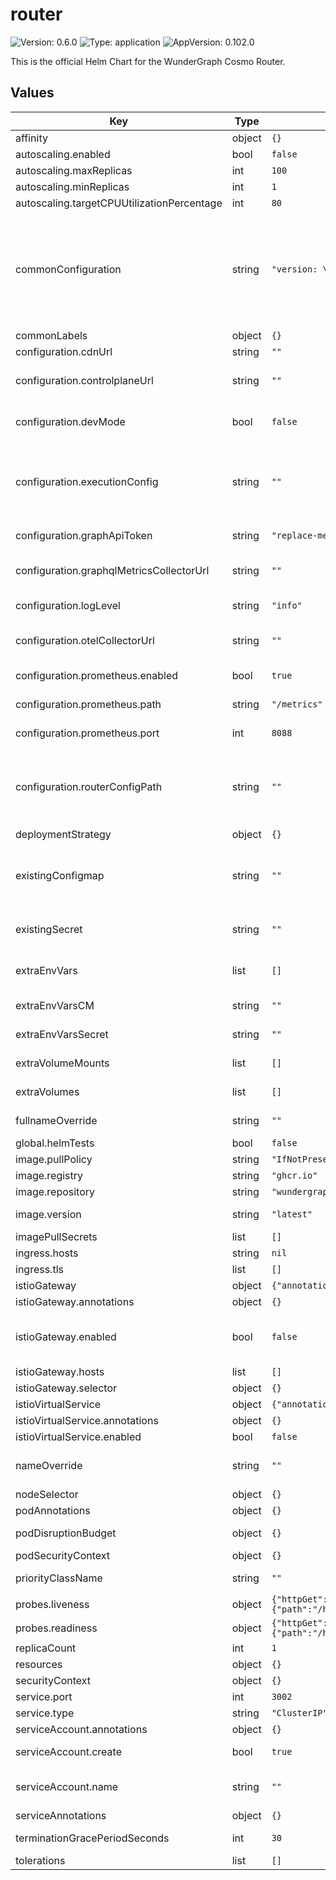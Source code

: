 # router

![Version: 0.6.0](https://img.shields.io/badge/Version-0.6.0-informational?style=flat-square) ![Type: application](https://img.shields.io/badge/Type-application-informational?style=flat-square) ![AppVersion: 0.102.0](https://img.shields.io/badge/AppVersion-0.102.0-informational?style=flat-square)

This is the official Helm Chart for the WunderGraph Cosmo Router.

## Values

| Key | Type | Default | Description |
|-----|------|---------|-------------|
| affinity | object | `{}` |  |
| autoscaling.enabled | bool | `false` |  |
| autoscaling.maxReplicas | int | `100` |  |
| autoscaling.minReplicas | int | `1` |  |
| autoscaling.targetCPUUtilizationPercentage | int | `80` |  |
| commonConfiguration | string | `"version: \"1\"\nlog_level: \"info\""` | You can use this to provide the router configuration via yaml. Values here have precedence over the configurations section. For a full list of available configuration options, see https://cosmo-docs.wundergraph.com/router/configuration This value is processed with the helm `tpl` function allowing referencing of variables and inclusion of templates |
| commonLabels | object | `{}` | Add labels to all deployed resources |
| configuration.cdnUrl | string | `""` |  |
| configuration.controlplaneUrl | string | `""` | The URL of the Cosmo Controlplane. Should be internal to the cluster. Default to cloud if not set. |
| configuration.devMode | bool | `false` | Set to true to enable the development mode. This allows for Advanced Request Tracing (ART) in the GraphQL Playground |
| configuration.executionConfig | string | `""` | The execution config file to statically configure the router. If set, polling of the config is disabled. If your config exceeds 1MB (Kubernetes limit), you have to mount it as a file and set the path in routerConfigPath instead |
| configuration.graphApiToken | string | `"replace-me"` | The router token is used to authenticate the router against the controlplane (required) |
| configuration.graphqlMetricsCollectorUrl | string | `""` | The URL of the Cosmo GraphQL Metrics Collector. Should be internal to the cluster. Default to cloud if not set. |
| configuration.logLevel | string | `"info"` | The log level of the router. Default to info if not set. |
| configuration.otelCollectorUrl | string | `""` | The URL of the Cosmo GraphQL OTEL Collector. Should be internal to the cluster. Default to cloud if not set. |
| configuration.prometheus.enabled | bool | `true` | Enables prometheus metrics support. Default is true. |
| configuration.prometheus.path | string | `"/metrics"` | The HTTP path where metrics are exposed. Default is "/metrics". |
| configuration.prometheus.port | int | `8088` | The port where metrics are exposed. Default is port 8088. |
| configuration.routerConfigPath | string | `""` | The path to the router execution config file. Before, you have to mount the file as a volume and set the path here. A possible to solution could be to use an init container to download the file from a CDN. If set, polling of the config is disabled. |
| deploymentStrategy | object | `{}` |  |
| existingConfigmap | string | `""` | The name of the configmap to use for the router configuration. The key "config.yaml" is required in the configmap. If this is set, the commonConfiguration section is ignored. |
| existingSecret | string | `""` | Existing secret in the same namespace containing the graphApiToken. The secret key has to match with current secret. |
| extraEnvVars | list | `[]` | Allows to set additional environment / runtime variables on the container. Useful for global application non-specific settings. |
| extraEnvVarsCM | string | `""` | Name of existing ConfigMap containing extra env vars |
| extraEnvVarsSecret | string | `""` | Name of existing Secret containing extra env vars |
| extraVolumeMounts | list | `[]` | Optionally specify extra list of additional volumeMounts for Router container's |
| extraVolumes | list | `[]` | Optionally specify extra list of additional volumes for Router pods |
| fullnameOverride | string | `""` | String to fully override common.names.fullname template |
| global.helmTests | bool | `false` |  |
| image.pullPolicy | string | `"IfNotPresent"` |  |
| image.registry | string | `"ghcr.io"` |  |
| image.repository | string | `"wundergraph/cosmo/router"` |  |
| image.version | string | `"latest"` | Overrides the image tag whose default is the chart appVersion. |
| imagePullSecrets | list | `[]` |  |
| ingress.hosts | string | `nil` |  |
| ingress.tls | list | `[]` |  |
| istioGateway | object | `{"annotations":{},"enabled":false,"hosts":[],"selector":{}}` | Requires Istio v1.5 or greater |
| istioGateway.annotations | object | `{}` | Annotations for the Gateway |
| istioGateway.enabled | bool | `false` | enable the istioGateway - often used in conjunction with istioVirtualService to expose services via an istio gateway deployment |
| istioGateway.hosts | list | `[]` | List of hosts that the gateway can serve |
| istioGateway.selector | object | `{}` | Selectors for the Gateway deployment |
| istioVirtualService | object | `{"annotations":{},"enabled":false}` | Requires Istio v1.5 or greater |
| istioVirtualService.annotations | object | `{}` | Annotations for the VirtualService |
| istioVirtualService.enabled | bool | `false` | enable an Istio VirtualService |
| nameOverride | string | `""` | String to partially override common.names.fullname template (will maintain the release name) |
| nodeSelector | object | `{}` |  |
| podAnnotations | object | `{}` |  |
| podDisruptionBudget | object | `{}` | Sets the [pod disruption budget](https://kubernetes.io/docs/tasks/run-application/configure-pdb/) for Deployment pods |
| podSecurityContext | object | `{}` |  |
| priorityClassName | string | `""` | Set to existing PriorityClass name to control pod preemption by the scheduler |
| probes.liveness | object | `{"httpGet":{"path":"/health/live","port":"http"},"initialDelaySeconds":10}` | Configure liveness probe |
| probes.readiness | object | `{"httpGet":{"path":"/health/ready","port":"http"},"initialDelaySeconds":5}` | Configure readiness probe |
| replicaCount | int | `1` |  |
| resources | object | `{}` |  |
| securityContext | object | `{}` |  |
| service.port | int | `3002` |  |
| service.type | string | `"ClusterIP"` |  |
| serviceAccount.annotations | object | `{}` | Annotations to add to the service account |
| serviceAccount.create | bool | `true` | Specifies whether a service account should be created |
| serviceAccount.name | string | `""` | The name of the service account to use. If not set and create is true, a name is generated using the fullname template |
| serviceAnnotations | object | `{}` |  |
| terminationGracePeriodSeconds | int | `30` | Sets the [termination grace period](https://kubernetes.io/docs/concepts/containers/container-lifecycle-hooks/#hook-handler-execution) for Deployment pods |
| tolerations | list | `[]` |  |


